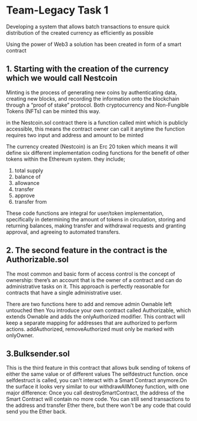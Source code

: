 # Team-Legacy Task 1

Developing a system that allows batch transactions to ensure quick distribution of the created currency as efficiently as possible

Using the power of Web3 a solution has been created in form of a smart contract

## 1. Starting with the creation of the currency which we would call Nestcoin

Minting is the process of generating new coins by authenticating data, creating new blocks, and recording the information
onto the blockchain through a “proof of stake” protocol. Both cryptocurrency and Non-Fungible Tokens (NFTs) can be minted this way.

in the Nestcoin.sol contract there is a function called mint which is publicly accessible, this means the contract owner can call it anytime
the function requires two input and address and amount to be minted

The currency created (Nestcoin) is an Erc 20 token which means it will define six different implementation coding functions for the benefit
of other tokens within the Ethereum system. they include;

1. total supply
2. balance of
3. allowance
4. transfer
5. approve
6. transfer from

These code functions are integral for user/token implementation, specifically in determining the amount of tokens in circulation, storing
and returning balances, making transfer and withdrawal requests and granting approval, and agreeing to automated transfers.

## 2. The second feature in the contract is the Authorizable.sol

The most common and basic form of access control is the concept of ownership: there’s an account that is the owner of a contract and can do administrative tasks on it. This approach is perfectly reasonable for contracts that have a single administrative user.

There are two functions here to add and remove admin
Ownable left untouched then You introduce your own contract called Authorizable, which extends Ownable and adds the onlyAuthorized modifier.
This contract will keep a separate mapping for addresses that are authorized to perform actions. addAuthorized, removeAuthorized must only be marked with onlyOwner.

## 3.Bulksender.sol

This is the third feature in this contract that allows bulk sending of tokens of either the same value or of different values
The selfdestruct function. once selfdestruct is called, you can't interact with a Smart Contract anymore.On the surface it looks very similar
to our withdrawAllMoney function, with one major difference: Once you call destroySmartContract, the address of the Smart Contract will contain
no more code. You can still send transactions to the address and transfer Ether there, but there won't be any code that could send you the Ether back.
